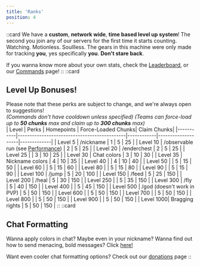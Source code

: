 ```yaml
---
title: 'Ranks'
position: 4
---
```

::card
We have a **custom**, **network wide**, **time based level up system**! The second you join any of our servers for the first time it starts counting. Watching. Motionless. Soullless. The gears in this machine were only made for tracking **you**, yes specifically **you**. **Don't stare back**.

If you wanna know more about your own stats, check the [Leaderboard](/docs/ranks/leaderboard), or our [Commands](/docs/getting-started/useful-commands) page!
::
::card
## Level Up Bonuses!
Please note that these perks are subject to change, and we're always open to suggestions!  
_(Commands don't have cooldown unless specified) (Teams can force-load up to **50 chunks** max and claim up to **300 chunks** max)_
<br>
| Level     | Perks                                       | Homepoints | Force-Loaded Chunks| Claim Chunks| 
|-----------|---------------------------------------------|------------|--------------------|-------------|
| Level 5   | /nickname                                   | 1          | 5                  | 25          | 
| Level 10  | /observable run (see [Performance](/docs/getting-started/performance))                                            | 2          | 5                  | 25          | 
| Level 20  | /enderchest                                 | 2          | 5                  | 25          | 
| Level 25  |                                             | 3          | 10                 | 25          | 
| Level 30  | Chat colors                                 | 3          | 10                 | 30          | 
| Level 35  | Nickname colors                             | 4          | 10                 | 35          | 
| Level 40  |                                             | 4          | 10                 | 40          | 
| Level 50  |                                             | 5          | 15                 | 50          | 
| Level 60  |                                             | 5          | 15                 | 60          | 
| Level 80  |                                             | 5          | 15                 | 80          | 
| Level 90  |                                             | 5          | 15                 | 90          | 
| Level 100 | /jump                                       | 5          | 20                 | 100         | 
| Level 150 | /feed                                       | 5          | 25                 | 150         | 
| Level 200 | /heal                                       | 5          | 30                 | 150         | 
| Level 250 |                                             | 5          | 35                 | 150         | 
| Level 300 | /fly                                        | 5          | 40                 | 150         | 
| Level 400 |                                             | 5          | 45                 | 150         | 
| Level 500 | /god (doesn't work in PVP)                  | 5          | 50                 | 150         | 
| Level 600 |                                             | 5          | 50                 | 150         | 
| Level 700 |                                             | 5          | 50                 | 150         | 
| Level 800 |                                             | 5          | 50                 | 150         | 
| Level 900 |                                             | 5          | 50                 | 150         | 
| Level 1000| Bragging rights                             | 5          | 50                 | 150         |
::
::card
## Chat Formatting
Wanna apply colors in chat? Maybe even in your nickname? Wanna find out how to send menacing, bold messages? Click [here!](https://docs.advntr.dev/minimessage/format.html)

Want even cooler chat formatting options? Check out our [donations](/docs/donations) page
::